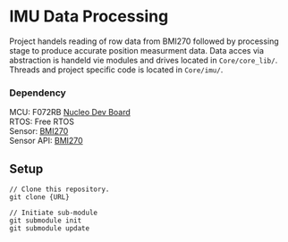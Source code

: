 # IMU Data Processing
Project handels reading of row data from BMI270 followed by processing stage to produce accurate position measurment data. Data acces via abstraction is handeld vie modules and drives located in `Core/core_lib/`. Threads and project specific code is located in `Core/imu/`. 

### Dependency
MCU: F072RB [Nucleo Dev Board](https://www.st.com/en/evaluation-tools/nucleo-f072rb.html)     
RTOS: Free RTOS    
Sensor: [BMI270](https://download.mikroe.com/documents/datasheets/bst-bmi270-ds000-2_datasheet.pdf)    
Sensor API: [BMI270](https://github.com/boschsensortec/BMI270_SensorAPI/tree/master) 

## Setup
```
// Clone this repository.
git clone {URL}

// Initiate sub-module
git submodule init
git submodule update
```




